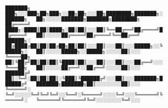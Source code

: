 ███████╗  ███╗░░░███╗██╗███╗░░██╗██╗░░░██╗████████╗███████╗░██████╗  ██╗░░░░░███████╗███████╗████████╗
██╔════╝  ████╗░████║██║████╗░██║██║░░░██║╚══██╔══╝██╔════╝██╔════╝  ██║░░░░░██╔════╝██╔════╝╚══██╔══╝
██████╗░  ██╔████╔██║██║██╔██╗██║██║░░░██║░░░██║░░░█████╗░░╚█████╗░  ██║░░░░░█████╗░░█████╗░░░░░██║░░░
╚════██╗  ██║╚██╔╝██║██║██║╚████║██║░░░██║░░░██║░░░██╔══╝░░░╚═══██╗  ██║░░░░░██╔══╝░░██╔══╝░░░░░██║░░░
██████╔╝  ██║░╚═╝░██║██║██║░╚███║╚██████╔╝░░░██║░░░███████╗██████╔╝  ███████╗███████╗██║░░░░░░░░██║░░░
╚═════╝░  ╚═╝░░░░░╚═╝╚═╝╚═╝░░╚══╝░╚═════╝░░░░╚═╝░░░╚══════╝╚═════╝░  ╚══════╝╚══════╝╚═╝░░░░░░░░╚═╝░░░